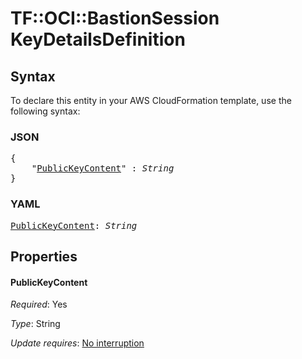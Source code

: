 # TF::OCI::BastionSession KeyDetailsDefinition

## Syntax

To declare this entity in your AWS CloudFormation template, use the following syntax:

### JSON

<pre>
{
    "<a href="#publickeycontent" title="PublicKeyContent">PublicKeyContent</a>" : <i>String</i>
}
</pre>

### YAML

<pre>
<a href="#publickeycontent" title="PublicKeyContent">PublicKeyContent</a>: <i>String</i>
</pre>

## Properties

#### PublicKeyContent

_Required_: Yes

_Type_: String

_Update requires_: [No interruption](https://docs.aws.amazon.com/AWSCloudFormation/latest/UserGuide/using-cfn-updating-stacks-update-behaviors.html#update-no-interrupt)

